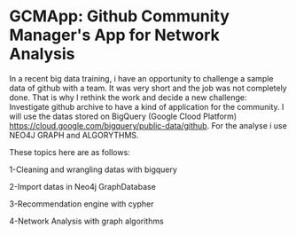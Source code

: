 # GCMApp: Github Community Manager's App for Network Analysis
In a recent big data training, i have an opportunity to challenge a sample data of github with a team.
It was very short and the job was not completely done.
That is why I rethink the work and decide a new challenge: Investigate github archive to have a kind of application for the community.
I will use the datas stored on BigQuery (Google Clood Platform) https://cloud.google.com/bigquery/public-data/github.
For the analyse i use NEO4J GRAPH and ALGORYTHMS.

These topics here are as follows:

1-Cleaning and wrangling datas with bigquery

2-Import datas in Neo4j GraphDatabase

3-Recommendation engine with cypher

4-Network Analysis with graph algorithms


